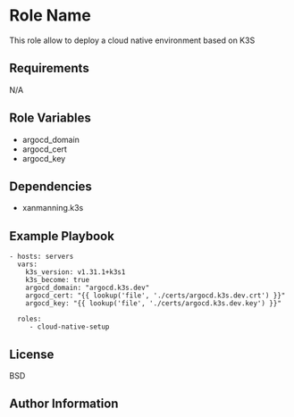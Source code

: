 Role Name
=========

This role allow to deploy a cloud native environment based on K3S 

Requirements
------------

N/A

Role Variables
--------------

* argocd_domain
* argocd_cert
* argocd_key


Dependencies
------------

* xanmanning.k3s

Example Playbook
----------------

    - hosts: servers
      vars:
        k3s_version: v1.31.1+k3s1
        k3s_become: true
        argocd_domain: "argocd.k3s.dev"
        argocd_cert: "{{ lookup('file', './certs/argocd.k3s.dev.crt') }}"
        argocd_key: "{{ lookup('file', './certs/argocd.k3s.dev.key') }}"
      
      roles:
         - cloud-native-setup

License
-------

BSD

Author Information
------------------


